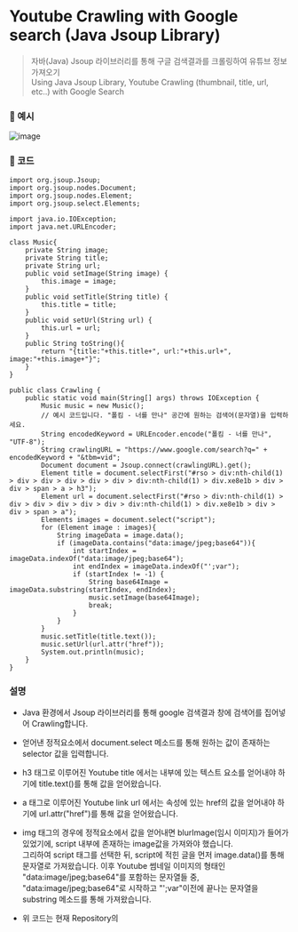 # Youtube Crawling with Google search (Java Jsoup Library)
> 자바(Java) Jsoup 라이브러리를 통해 구글 검색결과를 크롤링하여 유튜브 정보 가져오기  
> Using Java Jsoup Library, Youtube Crawling (thumbnail, title, url, etc..) with Google Search

### 🔽 예시
![image](https://github.com/ChaeDoll/Java-Youtube_Crawling_with_Google_search/assets/108540812/7e0e655a-1d93-4c89-89ad-7295d933c0dc)

### 🔽 코드
```
import org.jsoup.Jsoup;
import org.jsoup.nodes.Document;
import org.jsoup.nodes.Element;
import org.jsoup.select.Elements;

import java.io.IOException;
import java.net.URLEncoder;

class Music{
    private String image;
    private String title;
    private String url;
    public void setImage(String image) {
        this.image = image;
    }
    public void setTitle(String title) {
        this.title = title;
    }
    public void setUrl(String url) {
        this.url = url;
    }
    public String toString(){
        return "{title:"+this.title+", url:"+this.url+", image:"+this.image+"}";
    }
}

public class Crawling {
    public static void main(String[] args) throws IOException {
        Music music = new Music();
        // 예시 코드입니다. "폴킴 - 너를 만나" 공간에 원하는 검색어(문자열)을 입력하세요.
        String encodedKeyword = URLEncoder.encode("폴킴 - 너를 만나", "UTF-8");
        String crawlingURL = "https://www.google.com/search?q=" + encodedKeyword + "&tbm=vid";
        Document document = Jsoup.connect(crawlingURL).get();
        Element title = document.selectFirst("#rso > div:nth-child(1) > div > div > div > div > div > div:nth-child(1) > div.xe8e1b > div > div > span > a > h3");
        Element url = document.selectFirst("#rso > div:nth-child(1) > div > div > div > div > div > div:nth-child(1) > div.xe8e1b > div > div > span > a");
        Elements images = document.select("script");
        for (Element image : images){
            String imageData = image.data();
            if (imageData.contains("data:image/jpeg;base64")){
                int startIndex = imageData.indexOf("data:image/jpeg;base64");
                int endIndex = imageData.indexOf("';var");
                if (startIndex != -1) {
                    String base64Image = imageData.substring(startIndex, endIndex);
                    music.setImage(base64Image);
                    break;
                }
            }
        }
        music.setTitle(title.text());
        music.setUrl(url.attr("href"));
        System.out.println(music);
    }
}

```
### 설명
- Java 환경에서 Jsoup 라이브러리를 통해 google 검색결과 창에 검색어를 집어넣어 Crawling합니다.
- 얻어낸 정적요소에서 document.select 메소드를 통해 원하는 값이 존재하는 selector 값을 입력합니다.
- h3 태그로 이루어진 Youtube title 에서는 내부에 있는 텍스트 요소를 얻어내야 하기에 title.text()를 통해 값을 얻어왔습니다.
- a 태그로 이루어진 Youtube link url 에서는 속성에 있는 href의 값을 얻어내야 하기에 url.attr("href")를 통해 값을 얻어왔습니다.
- img 태그의 경우에 정적요소에서 값을 얻어내면 blurImage(임시 이미지)가 들어가있었기에, script 내부에 존재하는 image값을 가져와야 했습니다.  
  그리하여 script 태그를 선택한 뒤, script에 적힌 글을 먼저 image.data()를 통해 문자열로 가져왔습니다.
  이후 Youtube 썸네일 이미지의 형태인 "data:image/jpeg;base64"를 포함하는 문자열들 중, "data:image/jpeg;base64"로 시작하고 "';var"이전에 끝나는 문자열을 substring 메소드를 통해 가져왔습니다.

- 위 코드는 현재 Repository의 

